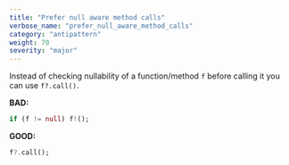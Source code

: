 ```yaml
---
title: "Prefer null aware method calls"
verbose_name: "prefer_null_aware_method_calls"
category: "antipattern"
weight: 70
severity: "major"
---
```

Instead of checking nullability of a function/method `f` before calling it you
can use `f?.call()`.

**BAD:**
```dart
if (f != null) f!();
```

**GOOD:**
```dart
f?.call();
```


